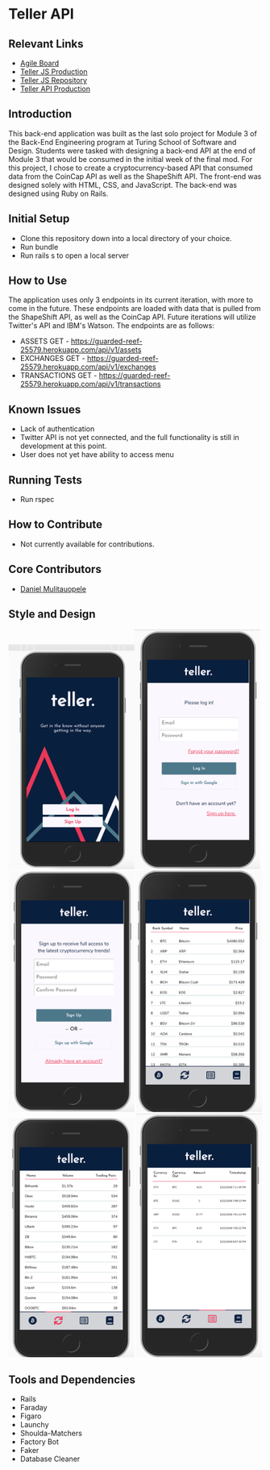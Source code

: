 # Teller API

## Relevant Links
 * [Agile Board](https://waffle.io/DanielMulitauopele/teller-js)
 * [Teller JS Production](https://danielmulitauopele.github.io/teller-js/)
 * [Teller JS Repository](https://github.com/DanielMulitauopele/teller-js)
 * [Teller API Production](https://guarded-reef-25579.herokuapp.com/api/v1/assets)

## Introduction

This back-end application was built as the last solo project for Module 3 of the Back-End Engineering program at Turing School of Software and Design. Students were tasked with designing a back-end API at the end of Module 3 that would be consumed in the initial week of the final mod. For this project, I chose to create a cryptocurrency-based API that consumed data from the CoinCap API as well as the ShapeShift API. The front-end was designed solely with HTML, CSS, and JavaScript. The back-end was designed using Ruby on Rails.

## Initial Setup

* Clone this repository down into a local directory of your choice.
* Run bundle
* Run rails s to open a local server


## How to Use

The application uses only 3 endpoints in its current iteration, with more to come in the future. These endpoints are loaded with data that is pulled from the ShapeShift API, as well as the CoinCap API. Future iterations will utilize Twitter's API and IBM's Watson. The endpoints are as follows:

* ASSETS       GET - https://guarded-reef-25579.herokuapp.com/api/v1/assets
* EXCHANGES    GET - https://guarded-reef-25579.herokuapp.com/api/v1/exchanges
* TRANSACTIONS GET - https://guarded-reef-25579.herokuapp.com/api/v1/transactions

## Known Issues

* Lack of authentication
* Twitter API is not yet connected, and the full functionality is still in development at this point.
* User does not yet have ability to access menu

## Running Tests

* Run rspec

## How to Contribute

* Not currently available for contributions.

## Core Contributors

* [Daniel Mulitauopele](https://github.com/DanielMulitauopele)

## Style and Design

<img src="https://github.com/DanielMulitauopele/teller-js/blob/master/lib/landing-page.png" title="landing-page" width="250"><img src="https://github.com/DanielMulitauopele/teller-js/blob/master/lib/log-in-page.png" title="log-in-page" width="250">
<img src="https://github.com/DanielMulitauopele/teller-js/blob/master/lib/sign-up-page.png" title="sign-up-page" width="250">
<img src="https://github.com/DanielMulitauopele/teller-js/blob/master/lib/assets-page.png" title="assets-page" width="250">
<img src="https://github.com/DanielMulitauopele/teller-js/blob/master/lib/exchanges-page.png" title="exchanges-page" width="250">
<img src="https://github.com/DanielMulitauopele/teller-js/blob/master/lib/transactions-page.png" title="transactions-page" width="250">

## Tools and Dependencies

* Rails
* Faraday
* Figaro
* Launchy
* Shoulda-Matchers
* Factory Bot
* Faker
* Database Cleaner
